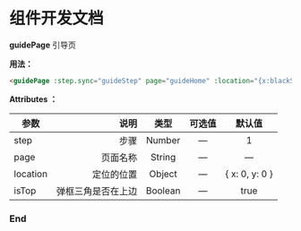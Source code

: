 # 组件开发文档

**guidePage**
引导页


**用法：**
```html
<guidePage :step.sync="guideStep" page="guideHome" :location="{x:blackStepLeft,y:blackStepTop}" />
```

**Attributes ：**

| 参数 | 说明 | 类型 | 可选值 | 默认值 |
| -------- | -----: | :----: | :----: | :----: |
| step | 步骤 | Number | — | 1 |
| page | 页面名称 | String | — | — |
| location | 定位的位置 | Object | — | { x: 0, y: 0 } |
| isTop | 弹框三角是否在上边 | Boolean | — | true |

### End